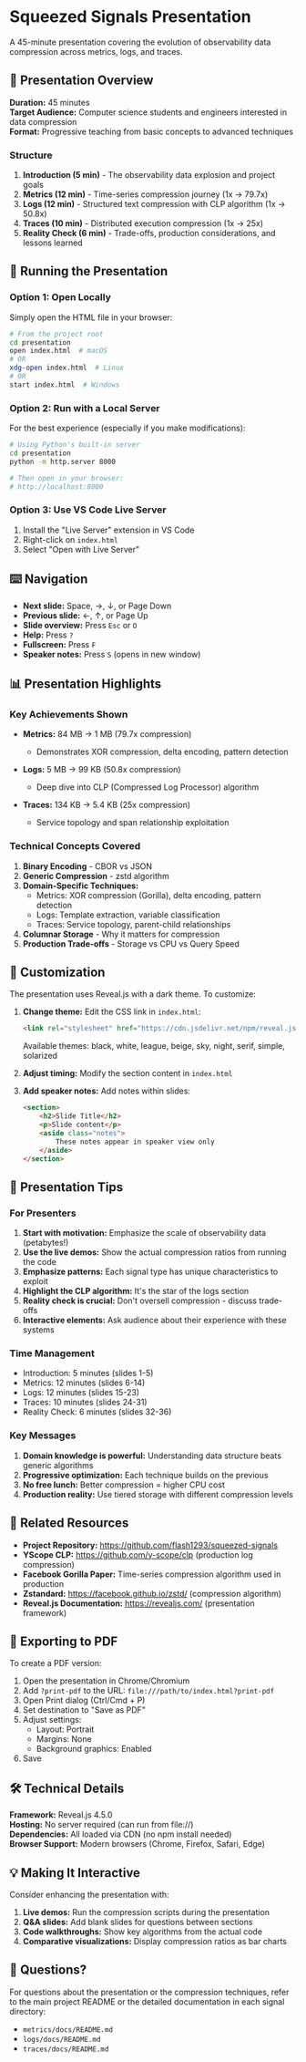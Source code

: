 # Squeezed Signals Presentation

A 45-minute presentation covering the evolution of observability data compression across metrics, logs, and traces.

## 🎯 Presentation Overview

**Duration:** 45 minutes  
**Target Audience:** Computer science students and engineers interested in data compression  
**Format:** Progressive teaching from basic concepts to advanced techniques

### Structure

1. **Introduction (5 min)** - The observability data explosion and project goals
2. **Metrics (12 min)** - Time-series compression journey (1x → 79.7x)
3. **Logs (12 min)** - Structured text compression with CLP algorithm (1x → 50.8x)
4. **Traces (10 min)** - Distributed execution compression (1x → 25x)
5. **Reality Check (6 min)** - Trade-offs, production considerations, and lessons learned

## 🚀 Running the Presentation

### Option 1: Open Locally

Simply open the HTML file in your browser:

```bash
# From the project root
cd presentation
open index.html  # macOS
# OR
xdg-open index.html  # Linux
# OR
start index.html  # Windows
```

### Option 2: Run with a Local Server

For the best experience (especially if you make modifications):

```bash
# Using Python's built-in server
cd presentation
python -m http.server 8000

# Then open in your browser:
# http://localhost:8000
```

### Option 3: Use VS Code Live Server

1. Install the "Live Server" extension in VS Code
2. Right-click on `index.html`
3. Select "Open with Live Server"

## ⌨️ Navigation

- **Next slide:** Space, →, ↓, or Page Down
- **Previous slide:** ←, ↑, or Page Up
- **Slide overview:** Press `Esc` or `O`
- **Help:** Press `?`
- **Fullscreen:** Press `F`
- **Speaker notes:** Press `S` (opens in new window)

## 📊 Presentation Highlights

### Key Achievements Shown

- **Metrics:** 84 MB → 1 MB (79.7x compression)
  - Demonstrates XOR compression, delta encoding, pattern detection
  
- **Logs:** 5 MB → 99 KB (50.8x compression)
  - Deep dive into CLP (Compressed Log Processor) algorithm
  
- **Traces:** 134 KB → 5.4 KB (25x compression)
  - Service topology and span relationship exploitation

### Technical Concepts Covered

1. **Binary Encoding** - CBOR vs JSON
2. **Generic Compression** - zstd algorithm
3. **Domain-Specific Techniques:**
   - Metrics: XOR compression (Gorilla), delta encoding, pattern detection
   - Logs: Template extraction, variable classification
   - Traces: Service topology, parent-child relationships
4. **Columnar Storage** - Why it matters for compression
5. **Production Trade-offs** - Storage vs CPU vs Query Speed

## 🎨 Customization

The presentation uses Reveal.js with a dark theme. To customize:

1. **Change theme:** Edit the CSS link in `index.html`:
   ```html
   <link rel="stylesheet" href="https://cdn.jsdelivr.net/npm/reveal.js@4.5.0/dist/theme/black.css">
   ```
   Available themes: black, white, league, beige, sky, night, serif, simple, solarized

2. **Adjust timing:** Modify the section content in `index.html`

3. **Add speaker notes:** Add notes within slides:
   ```html
   <section>
       <h2>Slide Title</h2>
       <p>Slide content</p>
       <aside class="notes">
           These notes appear in speaker view only
       </aside>
   </section>
   ```

## 📝 Presentation Tips

### For Presenters

1. **Start with motivation:** Emphasize the scale of observability data (petabytes!)
2. **Use the live demos:** Show the actual compression ratios from running the code
3. **Emphasize patterns:** Each signal type has unique characteristics to exploit
4. **Highlight the CLP algorithm:** It's the star of the logs section
5. **Reality check is crucial:** Don't oversell compression - discuss trade-offs
6. **Interactive elements:** Ask audience about their experience with these systems

### Time Management

- Introduction: 5 minutes (slides 1-5)
- Metrics: 12 minutes (slides 6-14)
- Logs: 12 minutes (slides 15-23)
- Traces: 10 minutes (slides 24-31)
- Reality Check: 6 minutes (slides 32-36)

### Key Messages

1. **Domain knowledge is powerful:** Understanding data structure beats generic algorithms
2. **Progressive optimization:** Each technique builds on the previous
3. **No free lunch:** Better compression = higher CPU cost
4. **Production reality:** Use tiered storage with different compression levels

## 🔗 Related Resources

- **Project Repository:** https://github.com/flash1293/squeezed-signals
- **YScope CLP:** https://github.com/y-scope/clp (production log compression)
- **Facebook Gorilla Paper:** Time-series compression algorithm used in production
- **Zstandard:** https://facebook.github.io/zstd/ (compression algorithm)
- **Reveal.js Documentation:** https://revealjs.com/ (presentation framework)

## 📄 Exporting to PDF

To create a PDF version:

1. Open the presentation in Chrome/Chromium
2. Add `?print-pdf` to the URL: `file:///path/to/index.html?print-pdf`
3. Open Print dialog (Ctrl/Cmd + P)
4. Set destination to "Save as PDF"
5. Adjust settings:
   - Layout: Portrait
   - Margins: None
   - Background graphics: Enabled
6. Save

## 🛠️ Technical Details

**Framework:** Reveal.js 4.5.0  
**Hosting:** No server required (can run from file://)  
**Dependencies:** All loaded via CDN (no npm install needed)  
**Browser Support:** Modern browsers (Chrome, Firefox, Safari, Edge)

## 💡 Making It Interactive

Consider enhancing the presentation with:

1. **Live demos:** Run the compression scripts during the presentation
2. **Q&A slides:** Add blank slides for questions between sections
3. **Code walkthroughs:** Show key algorithms from the actual code
4. **Comparative visualizations:** Display compression ratios as bar charts

## 📧 Questions?

For questions about the presentation or the compression techniques, refer to the main project README or the detailed documentation in each signal directory:
- `metrics/docs/README.md`
- `logs/docs/README.md`
- `traces/docs/README.md`
